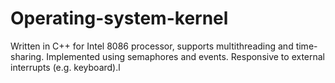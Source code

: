# Operating-system-kernel
Written in C++ for Intel 8086 processor, supports multithreading and time-sharing. Implemented using semaphores and events. Responsive to external interrupts (e.g. keyboard).l

